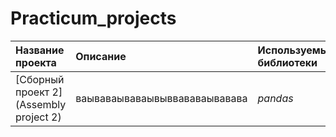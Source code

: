 # Practicum_projects  
| Название проекта | Описание | Используемые библиотеки | 
| :---------------------- | :---------------------- | :---------------------- |
| [Сборный проект 2](Assembly project 2) | ваываваываваывыввававаывавава| *pandas* |
